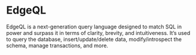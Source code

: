 # EdgeQL

EdgeQL is a next-generation query language designed to match SQL in power and surpass it in terms of clarity, brevity, and intuitiveness. It’s used to query the database, insert/update/delete data, modify/introspect the schema, manage transactions, and more.
